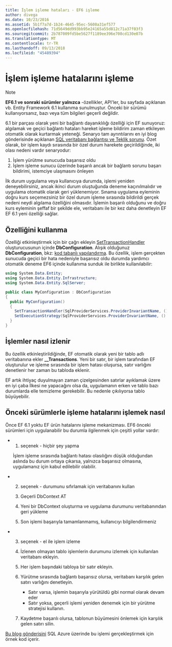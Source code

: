 ```yaml
---
title: İşlem işleme hataları - EF6 işleme
author: divega
ms.date: 10/23/2016
ms.assetid: 5b1f7a7d-1b24-4645-95ec-5608a31ef577
ms.openlocfilehash: 71d5649dd993bb95e24165a55d812c71a37f03f3
ms.sourcegitcommit: 2b787009fd5be5627f1189ee396e708cd130e07b
ms.translationtype: MT
ms.contentlocale: tr-TR
ms.lasthandoff: 09/13/2018
ms.locfileid: "45489394"
---
```

# <a name="handling-transaction-commit-failures"></a>İşlem işleme hatalarını işleme
> [!NOTE]
> **EF6.1 ve sonraki sürümler yalnızca** -özellikler, API'ler, bu sayfada açıklanan vb. Entity Framework 6.1 kullanıma sunulmuştur. Önceki bir sürümü kullanıyorsanız, bazı veya tüm bilgileri geçerli değildir.  

6.1 bir parçası olarak yeni bir bağlantı dayanıklılığı özelliği için EF sunuyoruz: algılamak ve geçici bağlantı hataları hareket işleme bildirim zaman etkileyen otomatik olarak kurtarmak yeteneği. Senaryo tam ayrıntılarını en iyi blog gönderisinde açıklanan [SQL veritabanı bağlantısı ve Teklik sorunu](http://blogs.msdn.com/b/adonet/archive/2013/03/11/sql-database-connectivity-and-the-idempotency-issue.aspx).  Özet olarak, bir işlem kaydı sırasında bir özel durum harekete geçirildiğinde, iki olası nedeni vardır senaryodur:  

1. İşlem yürütme sunucuda başarısız oldu
2. İşlem işleme sunucu üzerinde başarılı ancak bir bağlantı sorunu başarı bildirimi, istemciye ulaşmasını önleyen  

İlk durum uygulama veya kullanıcıya durumda, işlemi yeniden deneyebilirsiniz, ancak ikinci durum oluştuğunda deneme kaçınılmalıdır ve uygulama otomatik olarak geri yüklenemiyor. Sınama uygulama eyleminin doğru kurs seçemezsiniz bir özel durum işleme sırasında bildirildi gerçek nedeni neydi algılama özelliğini olmasıdır. İşlemin başarılı olduğunu ve doğru kurs eyleminin şeffaf bir şekilde ele, veritabanı ile bir kez daha denetleyin EF EF 6.1 yeni özelliği sağlar.  

## <a name="using-the-feature"></a>Özelliğini kullanma  

Özelliği etkinleştirmek için bir çağrı ekleyin [SetTransactionHandler](https://msdn.microsoft.com/library/system.data.entity.dbconfiguration.setdefaulttransactionhandler.aspx) oluşturucusunun içinde **DbConfiguration**. Alışık olduğunuz **DbConfiguration**, bkz: [kod tabanlı yapılandırma](~/ef6/fundamentals/configuring/code-based.md). Bu özellik, işlem gerçekten sunucuda geçici bir hata nedeniyle başarısız oldu durumda yardımcı otomatik deneme EF6 içinde kullanıma sunduk ile birlikte kullanılabilir:  

``` csharp
using System.Data.Entity;
using System.Data.Entity.Infrastructure;
using System.Data.Entity.SqlServer;

public class MyConfiguration : DbConfiguration  
{
  public MyConfiguration()  
  {  
    SetTransactionHandler(SqlProviderServices.ProviderInvariantName, () => new CommitFailureHandler());  
    SetExecutionStrategy(SqlProviderServices.ProviderInvariantName, () => new SqlAzureExecutionStrategy());  
  }  
}
```  

## <a name="how-transactions-are-tracked"></a>İşlemler nasıl izlenir  

Bu özellik etkinleştirildiğinde, EF otomatik olarak yeni bir tablo adlı veritabanına ekler **__Transactions**. Yeni bir satır, bir işlem tarafından EF oluşturulur ve işleme sırasında bir işlem hatası oluşursa, satır varlığını denetlenir her zaman bu tabloda eklenir.  

EF artık ihtiyaç duyulmayan zaman çizelgesinden satırlar ayıklamak üzere en iyi çaba İlkesi ne yapacağını olsa da, uygulamanın erken ve tablo bazı durumlarda elle temizleme gerekebilir. Bu nedenle çıkılıyorsa tablo büyüyebilir.  

## <a name="how-to-handle-commit-failures-with-previous-versions"></a>Önceki sürümlerle işleme hatalarını işlemek nasıl

Önce EF 6.1 yoktu EF ürün hatalarını işleme mekanizması. EF6 önceki sürümleri için uygulanabilir bu durumla ilgilenmek için çeşitli yollar vardır:  

* 1. seçenek - hiçbir şey yapma  

  İşlem işleme sırasında bağlantı hatası olasılığını düşük olduğundan aslında bu durum ortaya çıkarsa, yalnızca başarısız olmasına, uygulamanız için kabul edilebilir olabilir.  

* 2. seçenek - durumunu sıfırlamak için veritabanını kullan  

  1. Geçerli DbContext AT  
  2. Yeni bir DbContext oluşturma ve uygulama durumunu veritabanından geri yükleme  
  3. Son işlemi başarıyla tamamlanmamış, kullanıcıyı bilgilendirmeniz  

* 3. seçenek - el ile işlem izleme  

  1. İzlenen olmayan tablo işlemlerin durumunu izlemek için kullanılan veritabanı ekleyin.  
  2. Her işlem başındaki tabloya bir satır ekleyin.  
  3. Yürütme sırasında bağlantı başarısız olursa, veritabanı karşılık gelen satırı varlığını denetleyin.  
     - Satır varsa, işlemin başarıyla yürütüldü gibi normal olarak devam eder  
     - Satır yoksa, geçerli işlemi yeniden denemek için bir yürütme stratejisi kullanın.  
  4. Kaydetme başarılı olursa, tablonun büyümesini önlemek için karşılık gelen satırı silin.  

[Bu blog gönderisini](http://blogs.msdn.com/b/adonet/archive/2013/03/11/sql-database-connectivity-and-the-idempotency-issue.aspx) SQL Azure üzerinde bu işlemi gerçekleştirmek için örnek kod içerir.  
